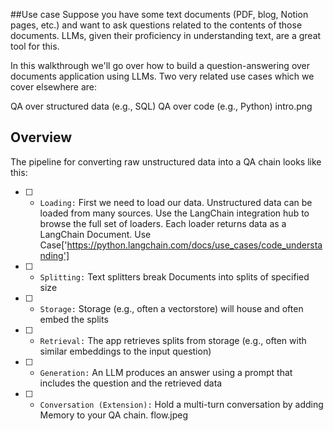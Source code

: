 ##Use case
Suppose you have some text documents (PDF, blog, Notion pages, etc.) and want to ask questions related to the contents of those documents. LLMs, given their proficiency in understanding text, are a great tool for this.

In this walkthrough we'll go over how to build a question-answering over documents application using LLMs. Two very related use cases which we cover elsewhere are:

QA over structured data (e.g., SQL)
QA over code (e.g., Python)
intro.png

## Overview
The pipeline for converting raw unstructured data into a QA chain looks like this:

* [ ] - `Loading:` First we need to load our data. Unstructured data can be loaded from many sources. Use the LangChain integration hub to browse the full set of loaders. Each loader returns data as a LangChain Document. Use Case['https://python.langchain.com/docs/use_cases/code_understanding']

* [ ] - `Splitting:` Text splitters break Documents into splits of specified size

* [ ] - `Storage:` Storage (e.g., often a vectorstore) will house and often embed the splits

* [ ] - `Retrieval:` The app retrieves splits from storage (e.g., often with similar embeddings to the input question)

* [ ] - `Generation:` An LLM produces an answer using a prompt that includes the question and the retrieved data

* [ ] - `Conversation (Extension):` Hold a multi-turn conversation by adding Memory to your QA chain.
flow.jpeg

